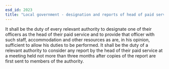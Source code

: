```yaml
---
esd_id: 2023
title: "Local government - designation and reports of head of paid service"
---
```


It shall be the duty of every relevant authority to designate one of their officers as the head of their paid service and to provide that officer with such staff, accommodation and other resources as are, in his opinion, sufficient to allow his duties to be performed.    It shall be the duty of a relevant authority to consider any report by the head of their paid service at a meeting held not more than three months after copies of the report are first sent to members of the authority.

